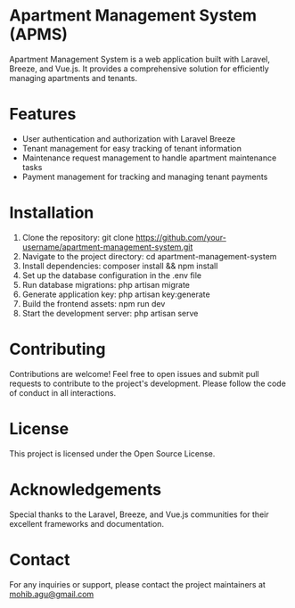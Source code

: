 # Apartment Management System (APMS)
Apartment Management System is a web application built with Laravel, Breeze, and Vue.js. It provides a comprehensive solution for efficiently managing apartments and tenants.

# Features
- User authentication and authorization with Laravel Breeze
- Tenant management for easy tracking of tenant information
- Maintenance request management to handle apartment maintenance tasks
- Payment management for tracking and managing tenant payments

# Installation
1. Clone the repository: git clone https://github.com/your-username/apartment-management-system.git
2. Navigate to the project directory: cd apartment-management-system
3. Install dependencies: composer install && npm install
4. Set up the database configuration in the .env file
5. Run database migrations: php artisan migrate
6. Generate application key: php artisan key:generate
7. Build the frontend assets: npm run dev
8. Start the development server: php artisan serve

# Contributing
Contributions are welcome! Feel free to open issues and submit pull requests to contribute to the project's development. Please follow the code of conduct in all interactions.

# License
This project is licensed under the Open Source License.

# Acknowledgements
Special thanks to the Laravel, Breeze, and Vue.js communities for their excellent frameworks and documentation.

# Contact
For any inquiries or support, please contact the project maintainers at mohib.agu@gmail.com

